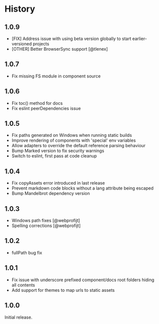 # History

## 1.0.9

 * [FIX] Address issue with using beta version globally to start earlier-versioned projects
 * [OTHER] Better BrowserSync support [@tlenex]

## 1.0.7

* Fix missing FS module in component source

## 1.0.6

* Fix toc() method for docs
* Fix eslint peerDependencies issue

## 1.0.5

* Fix paths generated on Windows when running static builds
* Improve rendering of components with 'special' env variables
* Allow adapters to override the default reference parsing behaviour
* Bump Marked version to fix security warnings
* Switch to eslint, first pass at code cleanup

## 1.0.4

* Fix copyAssets error introduced in last release
* Prevent markdown code blocks without a lang attribute being escaped
* Bump Mandelbrot dependency version

## 1.0.3

* Windows path fixes [@webprofijt]
* Spelling corrections [@webprofijt]

## 1.0.2

* fullPath bug fix

## 1.0.1

* Fix issue with underscore prefixed component/docs root folders hiding all contents
* Add support for themes to map urls to static assets

## 1.0.0

Initial release.

